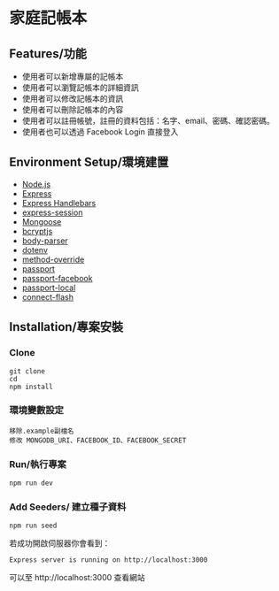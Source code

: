 # 家庭記帳本
## Features/功能
* 使用者可以新增專屬的記帳本
* 使用者可以瀏覽記帳本的詳細資訊
* 使用者可以修改記帳本的資訊
* 使用者可以刪除記帳本的內容
* 使用者可以註冊帳號，註冊的資料包括：名字、email、密碼、確認密碼。
* 使用者也可以透過 Facebook Login 直接登入

## Environment Setup/環境建置
* [Node.js](https://nodejs.org/en/)
* [Express](https://expressjs.com/)
* [Express Handlebars](https://www.npmjs.com/package/express-handlebars)
* [express-session](https://www.npmjs.com/package/express-session#resave)
* [Mongoose](https://mongoosejs.com/)
* [bcryptjs](https://www.npmjs.com/package/bcrypt)
* [body-parser](https://www.npmjs.com/package/body-parser)
* [dotenv](https://www.npmjs.com/package/dotenv)
* [method-override](https://www.npmjs.com/package/method-override)
* [passport](https://www.npmjs.com/package/passport)
* [passport-facebook](http://www.passportjs.org/packages/passport-facebook/)
* [passport-local](http://www.passportjs.org/packages/passport-local/)
* [connect-flash](https://www.npmjs.com/package/connect-flash)

## Installation/專案安裝
### Clone
```
git clone 
cd 
npm install
```

### 環境變數設定
```
移除.example副檔名
修改 MONGODB_URI、FACEBOOK_ID、FACEBOOK_SECRET
```

### Run/執行專案

```
npm run dev
```
### Add Seeders/ 建立種子資料
```
npm run seed
```
若成功開啟伺服器你會看到：
```
Express server is running on http://localhost:3000
```
可以至 http://localhost:3000 查看網站
